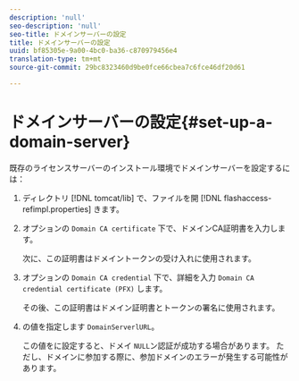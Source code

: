 ```yaml
---
description: 'null'
seo-description: 'null'
seo-title: ドメインサーバーの設定
title: ドメインサーバーの設定
uuid: bf85305e-9a00-4bc0-ba36-c870979456e4
translation-type: tm+mt
source-git-commit: 29bc8323460d9be0fce66cbea7c6fce46df20d61

---
```



# ドメインサーバーの設定{#set-up-a-domain-server}

既存のライセンスサーバーのインストール環境でドメインサーバーを設定するには：

1. ディレクトリ [!DNL tomcat/lib] で、ファイルを開 [!DNL flashaccess-refimpl.properties] きます。
1. オプションの `Domain CA certificate` 下で、ドメインCA証明書を入力します。

   次に、この証明書はドメイントークンの受け入れに使用されます。
1. オプションの `Domain CA credential` 下で、詳細を入力 `Domain CA credential certificate (PFX)` します。

   その後、この証明書はドメイン証明書とトークンの署名に使用されます。
1. の値を指定します `DomainServerlURL`。

   この値をに設定すると、ドメイ `NULL`ン認証が成功する場合があります。 ただし、ドメインに参加する際に、参加ドメインのエラーが発生する可能性があります。
